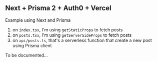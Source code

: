 ## Next + Prisma 2 + Auth0 + Vercel

Example using Next and Prisma

1. on `index.tsx`, I'm using `getStaticProps` to fetch posts
2. on `posts.tsx`, I'm using `getServerSideProps` to fetch posts
3. on `api/posts.ts`, that's a serverless function that create a new post using Prisma client

To be documented...
